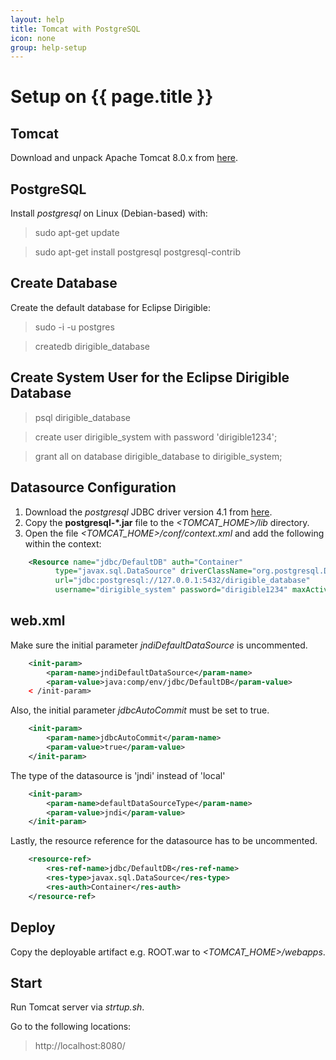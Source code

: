 ```yaml
---
layout: help
title: Tomcat with PostgreSQL
icon: none
group: help-setup
---
```


Setup on {{ page.title }}
===


Tomcat
---

Download and unpack Apache Tomcat 8.0.x from [here](http://tomcat.apache.org/download-80.cgi).

PostgreSQL
---

Install *postgresql* on Linux (Debian-based) with:

> sudo apt-get update

> sudo apt-get install postgresql postgresql-contrib

Create Database
---

Create the default database for Eclipse Dirigible:

> sudo -i -u postgres

> createdb dirigible_database

Create System User for the Eclipse Dirigible Database
---

> psql dirigible_database

> create user dirigible_system with password 'dirigible1234';

> grant all on database dirigible_database to dirigible_system;

Datasource Configuration
---

1. Download the *postgresql* JDBC driver version 4.1 from [here](http://jdbc.postgresql.org/download.html).
2. Copy the **postgresql-*.jar** file to the *<TOMCAT_HOME>/lib* directory.
3. Open the file *<TOMCAT_HOME>/conf/context.xml* and add the following within the context:

```xml
    <Resource name="jdbc/DefaultDB" auth="Container"
          type="javax.sql.DataSource" driverClassName="org.postgresql.Driver"
          url="jdbc:postgresql://127.0.0.1:5432/dirigible_database"
          username="dirigible_system" password="dirigible1234" maxActive="20" maxIdle="10" maxWait="-1"/>
```

web.xml
---

Make sure the initial parameter *jndiDefaultDataSource* is uncommented.

```xml
    <init-param>
        <param-name>jndiDefaultDataSource</param-name>
        <param-value>java:comp/env/jdbc/DefaultDB</param-value>
    < /init-param>
```

Also, the initial parameter *jdbcAutoCommit* must be set to true.

```xml
    <init-param>
        <param-name>jdbcAutoCommit</param-name>
        <param-value>true</param-value>
    </init-param>
```

The type of the datasource is 'jndi' instead of 'local'

```xml
    <init-param>
		<param-name>defaultDataSourceType</param-name>
		<param-value>jndi</param-value>
	</init-param>
```

Lastly, the resource reference for the datasource has to be uncommented.

```xml
    <resource-ref>
        <res-ref-name>jdbc/DefaultDB</res-ref-name>
        <res-type>javax.sql.DataSource</res-type>
        <res-auth>Container</res-auth>
    </resource-ref>
```

Deploy
---

Copy the deployable artifact e.g. ROOT.war to *<TOMCAT_HOME>/webapps*.

Start
---

Run Tomcat server via *strtup.sh*. 

Go to the following locations: 

> http://localhost:8080/

